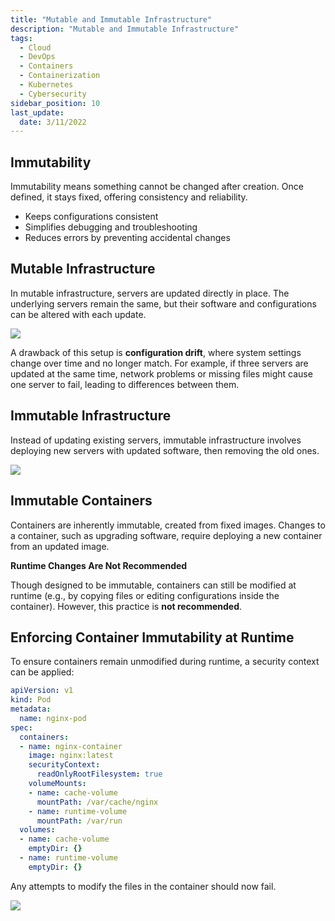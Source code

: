```yaml
---
title: "Mutable and Immutable Infrastructure"
description: "Mutable and Immutable Infrastructure"
tags:
  - Cloud
  - DevOps
  - Containers
  - Containerization
  - Kubernetes
  - Cybersecurity
sidebar_position: 10
last_update:
  date: 3/11/2022
---
```



## Immutability

Immutability means something cannot be changed after creation. Once defined, it stays fixed, offering consistency and reliability.

- Keeps configurations consistent
- Simplifies debugging and troubleshooting
- Reduces errors by preventing accidental changes

## Mutable Infrastructure

In mutable infrastructure, servers are updated directly in place. The underlying servers remain the same, but their software and configurations can be altered with each update.

<div class='img-center'>

![](/img/docs/mutable-infraexplanation.png)

</div>

A drawback of this setup is **configuration drift**, where system settings change over time and no longer match. For example, if three servers are updated at the same time, network problems or missing files might cause one server to fail, leading to differences between them.


## Immutable Infrastructure

Instead of updating existing servers, immutable infrastructure involves deploying new servers with updated software, then removing the old ones.

<div class='img-center'>

![](/img/docs/immutbalae-infra-setup-explain.png)

</div>

## Immutable Containers

Containers are inherently immutable, created from fixed images. Changes to a container, such as upgrading software, require deploying a new container from an updated image.

**Runtime Changes Are Not Recommended**

Though designed to be immutable, containers can still be modified at runtime (e.g., by copying files or editing configurations inside the container). However, this practice is **not recommended**.

## Enforcing Container Immutability at Runtime

To ensure containers remain unmodified during runtime, a security context can be applied:

```yaml
apiVersion: v1
kind: Pod
metadata:
  name: nginx-pod
spec:
  containers:
  - name: nginx-container
    image: nginx:latest
    securityContext:
      readOnlyRootFilesystem: true
    volumeMounts:
    - name: cache-volume 
      mountPath: /var/cache/nginx
    - name: runtime-volume 
      mountPath: /var/run 
  volumes:
  - name: cache-volume
    emptyDir: {}      
  - name: runtime-volume 
    emptyDir: {}      
```

Any attempts to modify the files in the container should now fail.

<div class='img-center'>

![](/img/docs/adding-security-context-to-ensure-immutability.png)

</div>